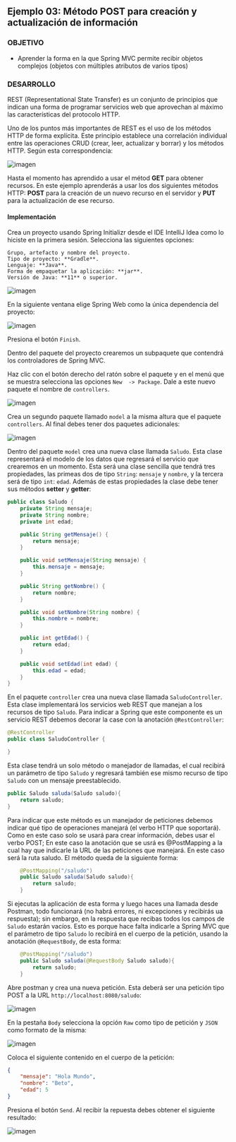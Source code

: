 ## Ejemplo 03: Método POST para creación y actualización de información

### OBJETIVO

- Aprender la forma en la que Spring MVC permite recibir objetos complejos (objetos con múltiples atributos de varios tipos)

### DESARROLLO

REST (Representational State Transfer) es un conjunto de principios que indican una forma de programar servicios web que aprovechan al máximo las características del protocolo HTTP.    

Uno de los puntos más importantes de REST es el uso de los métodos HTTP de forma explícita. Este principio establece una correlación individual entre las operaciones CRUD (crear, leer, actualizar y borrar) y los métodos HTTP. Según esta correspondencia:


![imagen](img/img_01.png)

Hasta el momento has aprendido a usar el métod **GET** para obtener recursos. En este ejemplo aprenderás a usar los dos siguientes métodos HTTP: **POST** para la creación de un nuevo recurso en el servidor y **PUT** para la actualización de ese recurso. 


#### Implementación

Crea un proyecto usando Spring Initializr desde el IDE IntelliJ Idea como lo hiciste en la primera sesión. Selecciona las siguientes opciones:

    Grupo, artefacto y nombre del proyecto.
    Tipo de proyecto: **Gradle**.
    Lenguaje: **Java**.
    Forma de empaquetar la aplicación: **jar**.
    Versión de Java: **11** o superior.

![imagen](img/img_02.png)

En la siguiente ventana elige Spring Web como la única dependencia del proyecto:

![imagen](img/img_03.png)

Presiona el botón `Finish`.

Dentro del paquete del proyecto crearemos un subpaquete que contendrá los controladores de Spring MVC.

Haz clic con el botón derecho del ratón sobre el paquete y en el menú que se muestra selecciona las opciones `New  -> Package`. Dale a este nuevo paquete el nombre de `controllers`.

![imagen](img/img_04.png)

Crea un segundo paquete llamado `model` a la misma altura que el paquete `controllers`. Al final debes tener dos paquetes adicionales:

![imagen](img/img_05.png)

Dentro del paquete `model` crea una nueva clase llamada `Saludo`. Esta clase representará el modelo de los datos que regresará el servicio que crearemos en un momento. Esta será una clase sencilla que tendrá tres propiedades, las primeas dos de tipo `String`: `mensaje` y `nombre`, y la tercera será de tipo `int`: `edad`. Además de estas propiedades la clase debe tener sus métodos **setter** y **getter**:

```java
public class Saludo {
    private String mensaje;
    private String nombre;
    private int edad;

    public String getMensaje() {
        return mensaje;
    }

    public void setMensaje(String mensaje) {
        this.mensaje = mensaje;
    }

    public String getNombre() {
        return nombre;
    }

    public void setNombre(String nombre) {
        this.nombre = nombre;
    }

    public int getEdad() {
        return edad;
    }

    public void setEdad(int edad) {
        this.edad = edad;
    }
}
```
En el paquete `controller` crea una nueva clase llamada `SaludoController`. Esta clase implementará los servicios web REST que manejan a los recursos de tipo `Saludo`. Para indicar a Spring que este componente es un servicio REST debemos decorar la case con la anotación `@RestController`:

```java
@RestController
public class SaludoController {

}
```

Esta clase tendrá un solo método o manejador de llamadas, el cual recibirá un parámetro de tipo `Saludo` y regresará también ese mismo recurso de tipo `Saludo` con un mensaje preestablecido.

```java
public Saludo saluda(Saludo saludo){
    return saludo;
}
```

Para indicar que este método es un manejador de peticiones debemos indicar qué tipo de operaciones manejará (el verbo HTTP que soportará). Como en este caso solo se usará para crear información, debes usar el verbo POST; En este caso la anotación que se usrá es @PostMapping a la cual hay que indicarle la URL de las peticiones que manejará. En este caso será la ruta saludo. El método queda de la siguiente forma:

```java
    @PostMapping("/saludo")
    public Saludo saluda(Saludo saludo){
        return saludo;
    }
```

Si ejecutas la aplicación de esta forma y luego haces una llamada desde Postman, todo funcionará (no habrá errores, ni excepciones y recibirás ua respuesta); sin embargo, en la respuesta que recibas todos los campos de `Saludo` estarán vacíos. Esto es porque hace falta indicarle a Spring MVC que el parámetro de tipo `Saludo` lo recibirá en el cuerpo de la petición, usando la anotación `@RequestBody`, de esta forma:

```java
    @PostMapping("/saludo")
    public Saludo saluda(@RequestBody Saludo saludo){
        return saludo;
    }
```


Abre postman y crea una nueva petición. Esta deberá ser una petición tipo POST a la URL `http://localhost:8080/saludo`:

![imagen](img/img_06.png)


En la pestaña `Body` selecciona la opción `Raw` como tipo de petición y `JSON` como formato de la misma:

![imagen](img/img_07.png)


Coloca el siguiente contenido en el cuerpo de la petición:

```json
{
    "mensaje": "Hola Mundo",
    "nombre": "Beto",
    "edad": 5
}
```

Presiona el botón `Send`. Al recibir la repuesta debes obtener el siguiente resultado:

![imagen](img/img_08.png)